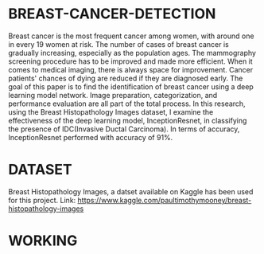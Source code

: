 # BREAST-CANCER-DETECTION
Breast cancer is the most frequent cancer among women, with around one in every 19 women at risk. The number of cases of breast cancer is gradually increasing, especially as the population ages. The mammography screening procedure has to be improved and made more efficient. When it comes to medical imaging, there is always space for improvement. Cancer patients' chances of dying are reduced if they are diagnosed early. The goal of this paper is to find the identification of breast cancer using a deep learning model network. Image preparation, categorization, and performance evaluation are all part of the total process. In this research, using the Breast Histopathology Images dataset, I examine the effectiveness of the deep learning model, InceptionResnet, in classifying the presence of IDC(Invasive Ductal Carcinoma). In terms of accuracy, InceptionResnet performed with accuracy of 91%.

# DATASET
Breast Histopathology Images, a datset available on Kaggle has been used for this project.
Link: https://www.kaggle.com/paultimothymooney/breast-histopathology-images

# WORKING
